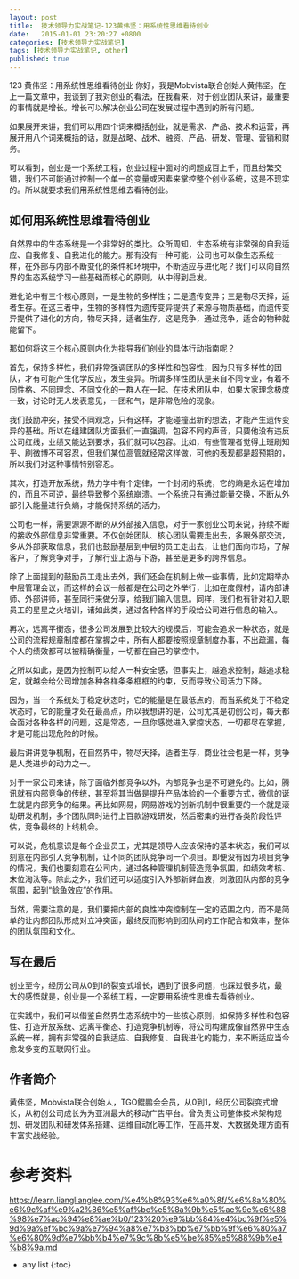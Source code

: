 ```yaml
---
layout: post
title:  技术领导力实战笔记-123黄伟坚：用系统性思维看待创业
date:   2015-01-01 23:20:27 +0800
categories: [技术领导力实战笔记]
tags: [技术领导力实战笔记, other]
published: true
---
```




123 黄伟坚：用系统性思维看待创业
你好，我是Mobvista联合创始人黄伟坚。在上一篇文章中，我谈到了我对创业的看法，在我看来，对于创业团队来讲，最重要的事情就是增长。增长可以解决创业公司在发展过程中遇到的所有问题。

如果展开来讲，我们可以用四个词来概括创业，就是需求、产品、技术和运营，再展开用八个词来概括的话，就是战略、战术、融资、产品、研发、管理、营销和财务。

可以看到，创业是一个系统工程，创业过程中面对的问题成百上千，而且纷繁交错，我们不可能通过控制一个单一的变量或因素来掌控整个创业系统，这是不现实的。所以就要求我们用系统性思维去看待创业。

## 如何用系统性思维看待创业

自然界中的生态系统是一个非常好的类比。众所周知，生态系统有非常强的自我适应、自我修复、自我进化的能力。那有没有一种可能，公司也可以像生态系统一样，在外部与内部不断变化的条件和环境中，不断适应与进化呢？我们可以向自然界的生态系统学习一些基础而核心的原则，从中得到启发。

进化论中有三个核心原则，一是生物的多样性；二是遗传变异；三是物尽天择，适者生存。在这三者中，生物的多样性为遗传变异提供了来源与物质基础，而遗传变异提供了进化的方向，物尽天择，适者生存。这是竞争，通过竞争，适合的物种就能留下。

那如何将这三个核心原则内化为指导我们创业的具体行动指南呢？

首先，保持多样性，我们非常强调团队的多样性和包容性，因为只有多样性的团队，才有可能产生化学反应，发生变异。所谓多样性团队是来自不同专业，有着不同性格、不同理念、不同文化的一群人在一起。在技术团队中，如果大家理念极度一致，讨论时无人发表意见，一团和气，是非常危险的现象。

我们鼓励冲突，接受不同观念，只有这样，才能碰撞出新的想法，才能产生遗传变异的基础。所以在组建团队方面我们一直强调，包容不同的声音，只要他没有违反公司红线，业绩又能达到要求，我们就可以包容。比如，有些管理者觉得上班刷知乎、刷微博不可容忍，但我们某位高管就经常这样做，可他的表现都是超预期的，所以我们对这种事情特别容忍。

其次，打造开放系统，热力学中有个定律，一个封闭的系统，它的熵是永远在增加的，而且不可逆，最终导致整个系统崩溃。一个系统只有通过能量交换，不断从外部引入能量进行负熵，才能保持系统的活力。

公司也一样，需要源源不断的从外部接入信息，对于一家创业公司来说，持续不断的接收外部信息非常重要。不仅创始团队、核心团队需要走出去，多跟外部交流，多从外部获取信息，我们也鼓励基层到中层的员工走出去，让他们面向市场，了解客户，了解竞争对手，了解行业上游与下游，甚至是更多的跨界信息。

除了上面提到的鼓励员工走出去外，我们还会在机制上做一些事情，比如定期举办中层管理会议，而这样的会议一般都是在公司之外举行，比如在度假村，请内部讲师、外部讲师，甚至同行来做分享，给我们输入信息。同样，我们也有针对初入职员工的星星之火培训，诸如此类，通过各种各样的手段给公司进行信息的输入。

再次，远离平衡态，很多公司发展到比较大的规模后，可能会追求一种状态，就是公司的流程规章制度都在掌握之中，所有人都要按照规章制度办事，不出疏漏，每个人的绩效都可以被精确衡量，一切都在自己的掌控中。

之所以如此，是因为控制可以给人一种安全感，但事实上，越追求控制，越追求稳定，就越会给公司增加各种各样条条框框的约束，反而导致公司活力下降。

因为，当一个系统处于稳定状态时，它的能量是在最低点的，而当系统处于不稳定状态时，它的能量才处在最高点，所以我想讲的是，公司尤其是初创公司，每天都会面对各种各样的问题，这是常态，一旦你感觉进入掌控状态，一切都尽在掌握，才是可能出现危险的时候。

最后讲讲竞争机制，在自然界中，物尽天择，适者生存，商业社会也是一样，竞争是人类进步的动力之一。

对于一家公司来讲，除了面临外部竞争以外，内部竞争也是不可避免的。比如，腾讯就有内部竞争的传统，甚至将其当做是提升产品体验的一个重要方式，微信的诞生就是内部竞争的结果。再比如网易，网易游戏的创新机制中很重要的一个就是滚动研发机制，多个团队同时进行上百款游戏研发，然后密集的进行各类阶段性评估，竞争最终的上线机会。

可以说，危机意识是每个企业员工，尤其是领导人应该保持的基本状态，我们可以刻意在内部引入竞争机制，让不同的团队竞争同一个项目。即便没有因为项目竞争的情况，我们也要刻意在公司内，通过各种管理机制营造竞争氛围，如绩效考核、末位淘汰等。除此之外，我们还可以适度引入外部新鲜血液，刺激团队内部的竞争氛围，起到“鲶鱼效应”的作用。

当然，需要注意的是，我们要把内部的良性冲突控制在一定的范围之内，而不是简单的让内部团队形成对立冲突面，最终反而影响到团队间的工作配合和效率，整体的团队氛围和文化。

## 写在最后

创业至今，经历公司从0到1的裂变式增长，遇到了很多问题，也踩过很多坑，最大的感悟就是，创业是一个系统工程，一定要用系统性思维去看待创业。

在实践中，我们可以借鉴自然界生态系统中的一些核心原则，如保持多样性和包容性、打造开放系统、远离平衡态、打造竞争机制等，将公司构建成像自然界中生态系统一样，拥有非常强的自我适应、自我修复、自我进化的能力，来不断适应当今愈发多变的互联网行业。

## 作者简介

黄伟坚，Mobvista联合创始人，TGO鲲鹏会会员，从0到1，经历公司裂变式增长，从初创公司成长为为亚洲最大的移动广告平台。曾负责公司整体技术架构规划、研发团队和研发体系搭建、运维自动化等工作，在高并发、大数据处理方面有丰富实战经验。




# 参考资料

https://learn.lianglianglee.com/%e4%b8%93%e6%a0%8f/%e6%8a%80%e6%9c%af%e9%a2%86%e5%af%bc%e5%8a%9b%e5%ae%9e%e6%88%98%e7%ac%94%e8%ae%b0/123%20%e9%bb%84%e4%bc%9f%e5%9d%9a%ef%bc%9a%e7%94%a8%e7%b3%bb%e7%bb%9f%e6%80%a7%e6%80%9d%e7%bb%b4%e7%9c%8b%e5%be%85%e5%88%9b%e4%b8%9a.md

* any list
{:toc}
